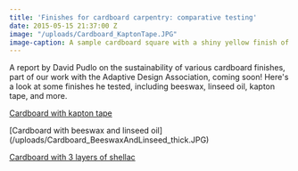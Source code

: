 ```yaml
---
title: 'Finishes for cardboard carpentry: comparative testing'
date: 2015-05-15 21:37:00 Z
image: "/uploads/Cardboard_KaptonTape.JPG"
image-caption: A sample cardboard square with a shiny yellow finish of Kapton tape.
---
```


A report by David Pudlo on the sustainability of various cardboard finishes, part of our work with the Adaptive Design Association, coming soon! Here's a look at some finishes he tested, including beeswax, linseed oil, kapton tape, and more.

[Cardboard with kapton tape](/uploads/Cardboard_KaptonTape-cad49a.JPG)

[Cardboard with beeswax and linseed oil]
(/uploads/Cardboard_BeeswaxAndLinseed_thick.JPG)

[Cardboard with 3 layers of shellac](/uploads/Cardboard_3Shellac.JPG)




